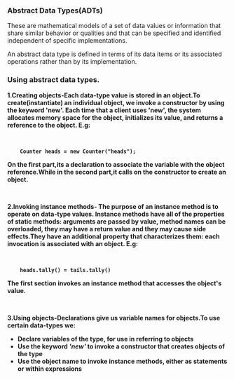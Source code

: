 <strong><h3>Abstract Data Types(ADTs)</h3></strong>
<p>These are mathematical models of a set of data values or information that share similar behavior or qualities and that can be specified and identified independent of specific implementations.</p>
<p>An abstract data type is defined in terms of its data items or its associated operations rather than by its implementation.</p>
<h3><strong>Using abstract data types.<strong></h3>
<p><strong>1.Creating objects</strong>-Each data-type value is stored in an object.To create(instantiate) an individual object, we invoke a constructor by using the keyword <strong>'new'</strong>. Each time that a client uses 'new', the system allocates memory space for the object, initializes its value, and returns a reference to the object. E.g:</p><br>
	
		Counter heads = new Counter("heads");

<p>On the first part,its a declaration to associate the variable with the object reference.While in the second part,it calls on the constructor to create an object.</p><br>
<p><strong>2.Invoking instance methods</strong>- The purpose of an instance method is to operate on data-type values. Instance methods have all of the properties of static methods: arguments are passed by value, method names can be overloaded, they may have a return value and they may cause side effects.They have an additional property that characterizes them: each invocation is associated with an object. E.g:</p><br>
	
		heads.tally() = tails.tally()

<p>The first section invokes an instance method that accesses the object's value.</p><br>
<p><strong>3.Using objects</strong>-Declarations give us variable names for objects.To use certain data-types we:</p>
<ul>
<li>Declare variables of the type, for use in referring to objects</li>
<li>Use the keyword <em>'new'</em> to invoke a constructor that creates objects of the type</li>
<li>Use the object name to invoke instance methods, either as statements or within expressions</li>
</ul>






